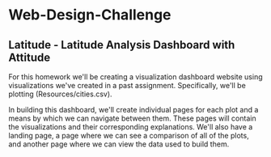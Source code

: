 # Web-Design-Challenge

## Latitude - Latitude Analysis Dashboard with Attitude

For this homework we'll be creating a visualization dashboard website using visualizations we've created in a past assignment. Specifically, we'll be plotting (Resources/cities.csv).

In building this dashboard, we'll create individual pages for each plot and a means by which we can navigate between them. These pages will contain the visualizations and their corresponding explanations. We'll also have a landing page, a page where we can see a comparison of all of the plots, and another page where we can view the data used to build them.
